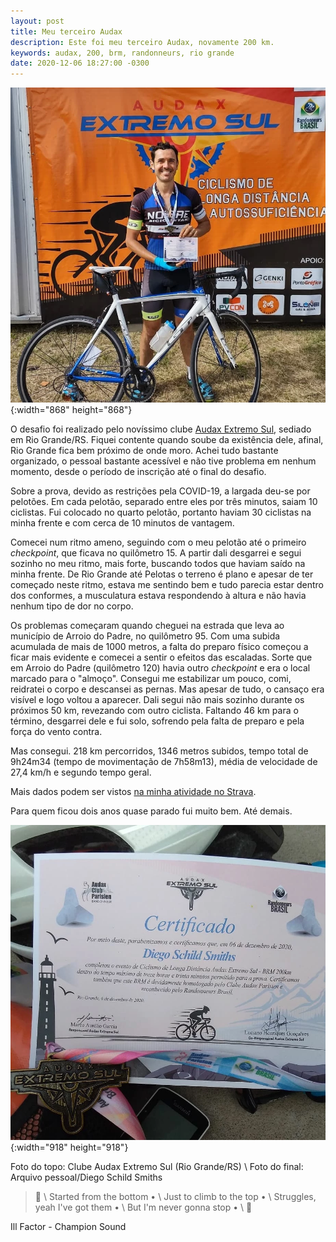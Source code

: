```yaml
---
layout: post
title: Meu terceiro Audax
description: Este foi meu terceiro Audax, novamente 200 km.
keywords: audax, 200, brm, randonneurs, rio grande
date: 2020-12-06 18:27:00 -0300
---
```


![Eu segurando meu certificado de conclusão do BRM 200. Minha bicicleta na minha frente.](/assets/images/blog/2020-12-06-meu_terceiro_audax/audax-01.webp){:width="868" height="868"}

O desafio foi realizado pelo novíssimo clube [Audax Extremo Sul](https://www.audaxextremosul.com/), sediado em Rio Grande/RS. Fiquei contente quando soube da existência dele, afinal, Rio Grande fica bem próximo de onde moro. Achei tudo bastante organizado, o pessoal bastante acessível e não tive problema em nenhum momento, desde o período de inscrição até o final do desafio.

Sobre a prova, devido as restrições pela COVID-19, a largada deu-se por pelotões. Em cada pelotão, separado entre eles por três minutos, saiam 10 ciclistas. Fui colocado no quarto pelotão, portanto haviam 30 ciclistas na minha frente e com cerca de 10 minutos de vantagem.

Comecei num ritmo ameno, seguindo com o meu pelotão até o primeiro *checkpoint*, que ficava no quilômetro 15. A partir dali desgarrei e segui sozinho no meu ritmo, mais forte, buscando todos que haviam saído na minha frente. De Rio Grande até Pelotas o terreno é plano e apesar de ter começado neste ritmo, estava me sentindo bem e tudo parecia estar dentro dos conformes, a musculatura estava respondendo à altura e não havia nenhum tipo de dor no corpo.

Os problemas começaram quando cheguei na estrada que leva ao município de Arroio do Padre, no quilômetro 95. Com uma subida acumulada de mais de 1000 metros, a falta do preparo físico começou a ficar mais evidente e comecei a sentir o efeitos das escaladas. Sorte que em Arroio do Padre (quilômetro 120)  havia outro *checkpoint* e era o local marcado para o "almoço". Consegui me estabilizar um pouco, comi, reidratei o corpo e descansei as pernas. Mas apesar de tudo, o cansaço era visível e logo voltou a aparecer. Dali segui não mais sozinho durante os próximos 50 km, revezando com outro ciclista. Faltando 46 km para o término, desgarrei dele e fui solo, sofrendo pela falta de preparo e pela força do vento contra.

Mas consegui. 218 km percorridos, 1346 metros subidos, tempo total de 9h24m34 (tempo de movimentação de 7h58m13), média de velocidade de 27,4 km/h e segundo tempo geral.

Mais dados podem ser vistos [na minha atividade no Strava](https://www.strava.com/activities/4439173624).

Para quem ficou dois anos quase parado fui muito bem. Até demais.

![Meu certificado de conclusão do BRM 200 junto a medalha.](/assets/images/blog/2020-12-06-meu_terceiro_audax/audax-02.webp){:width="918" height="918"}

Foto do topo: Clube Audax Extremo Sul (Rio Grande/RS) \\
Foto do final: Arquivo pessoal/Diego Schild Smiths

> &#127932; \\
Started from the bottom • \\
Just to climb to the top • \\
Struggles, yeah I've got them • \\
But I'm never gonna stop • \\
&#127932;

Ill Factor - Champion Sound



